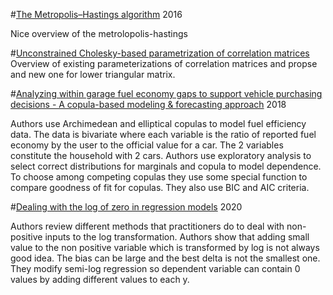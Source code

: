 #[The Metropolis–Hastings algorithm](https://arxiv.org/abs/1504.01896)
2016

Nice overview of the metrolopolis-hastings

#[Unconstrained Cholesky-based parametrization of correlation matrices]()
Overview of existing parameterizations of correlation matrices and propse and new one for lower triangular
matrix.

#[Analyzing within garage fuel economy gaps to support vehicle purchasing decisions - A copula-based modeling & forecasting approach]()
2018

Authors use Archimedean and elliptical copulas to model fuel efficiency data. The data is bivariate where each variable
is the ratio of reported fuel economy by the user to the official value for a car. The 2 variables constitute the 
household with 2 cars.  Authors use exploratory analysis to select correct distributions for marginals and copula
to model dependence. To choose among competing copulas they use some special function to compare goodness of fit
for copulas. They also use BIC and AIC criteria.

#[Dealing with the log of zero in regression models]()
2020

Authors review different methods that practitioners do to deal with non-positive inputs to the log transformation.
Authors show that adding small value to the non positive variable which is transformed by log is not always good idea.
The bias can be large and the best delta is not the smallest one. They modify semi-log regression so dependent variable
can contain 0 values by adding different values to each y.